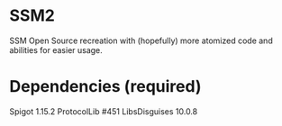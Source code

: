 # SSM2
SSM Open Source recreation with (hopefully) more atomized code and abilities for easier usage.

# Dependencies (required)
Spigot 1.15.2
ProtocolLib #451
LibsDisguises 10.0.8

